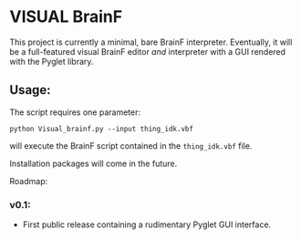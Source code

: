 # VISUAL BrainF

This project is currently a minimal, bare BrainF interpreter. Eventually, it will be a full-featured visual BrainF editor _and_ interpreter with a GUI rendered with the Pyglet library.

## Usage:

The script requires one parameter:
```
python Visual_brainf.py --input thing_idk.vbf
```

will execute the BrainF script contained in the `thing_idk.vbf` file.

Installation packages will come in the future. 

Roadmap:
### v0.1:
 * First public release containing a rudimentary Pyglet GUI interface.

